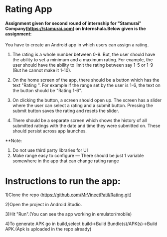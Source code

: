 # Rating App
#### Assignment given for second round of internship for "Stamurai" Company(https://stamurai.com) on Internshala.Below given is the assignment:

You have to create an Android app in which users can assign a rating. 

1. The rating is a whole number between 0-9. But, the user should have the ability to set a minimum and a maximum rating. For example, the user should have the ability to limit the rating between say 1-5 or 1-9 (But he cannot make it 1-10).

2. On the home screen of the app, there should be a button which has the text "Rating <Range>". For example if the range set by the user is 1-6, the text on the button should be "Rating 1-6".

3. On clicking the button, a screen should open up. The screen has a slider where the user can select a rating and a submit button. Pressing the submit button saves the rating and resets the slider.

4. There should be a separate screen which shows the history of all submitted ratings with the date and time they were submitted on. These should persist across app launches.

**Note:
1) Do not use third party libraries for UI
2) Make range easy to configure — There should be just 1 variable somewhere in the app that can change rating range

# **Instructions to run the app:**

1)Clone the repo
(https://github.com/MrVineetPatil/Rating.git)

2)Open the project in Android Studio.

3)Hit "Run".(You can see the app working in emulator/mobile)

4)To generate APK go in build,select build->Build Bundle(s)/APK(s)->Build APK.(Apk is uploaded in the repo already)
